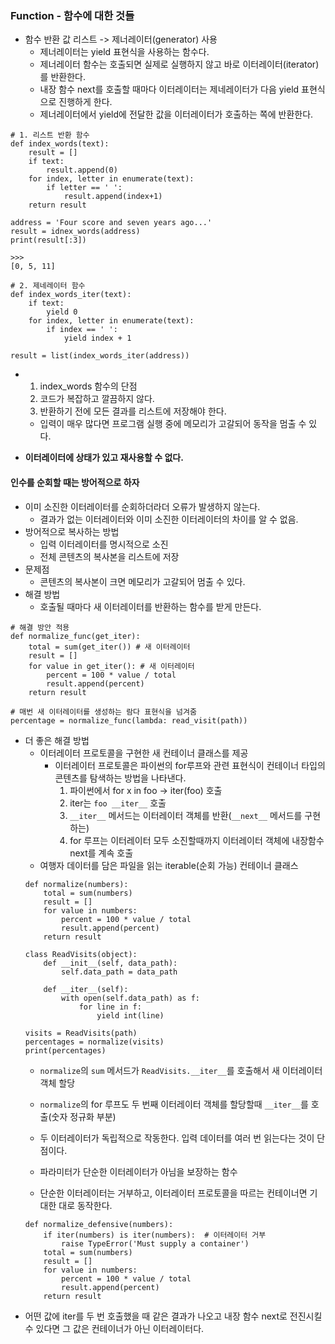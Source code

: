 ### Function - 함수에 대한 것들

* 함수 반환 값 리스트 -> 제너레이터(generator) 사용
  * 제너레이터는 yield 표현식을 사용하는 함수다.
  * 제너레이터 함수는 호출되면 실제로 실행하지 않고 바로 이터레이터(iterator)를 반환한다.
  * 내장 함수 next를 호출할 때마다 이터레이터는 제네레이터가 다음 yield 표현식으로 진행하게 한다.
  * 제너레이터에서 yield에 전달한 값을 이터레이터가 호출하는 쪽에 반환한다.

```
# 1. 리스트 반환 함수
def index_words(text):
    result = []
    if text:
        result.append(0)
    for index, letter in enumerate(text):
        if letter == ' ':
            result.append(index+1)
    return result

address = 'Four score and seven years ago...'
result = idnex_words(address)
print(result[:3])

>>>
[0, 5, 11]

# 2. 제네레이터 함수
def index_words_iter(text):
    if text:
        yield 0
    for index, letter in enumerate(text):
        if index == ' ':
            yield index + 1

result = list(index_words_iter(address))

```

* 1. index_words 함수의 단점
  1. 코드가 복잡하고 깔끔하지 않다.
  2. 반환하기 전에 모든 결과를 리스트에 저장해야 한다.
    * 입력이 매우 많다면 프로그램 실행 중에 메모리가 고갈되어 동작을 멈출 수 있다.


* <strong>이터레이터에 상태가 있고 재사용할 수 없다.</strong>

#### 인수를 순회할 때는 방어적으로 하자
* 이미 소진한 이터레이터를 순회하더라더 오류가 발생하지 않는다.
  * 결과가 없는 이터레이터와 이미 소진한 이터레이터의 차이를 알 수 없음.
* 방어적으로 복사하는 방법
  * 입력 이터레이터를 명시적으로 소진
  * 전체 콘텐츠의 복사본을 리스트에 저장
* 문제점
  * 콘텐츠의 복사본이 크면 메모리가 고갈되어 멈출 수 있다.
* 해결 방법
  * 호출될 때마다 새 이터레이터를 반환하는 함수를 받게 만든다.

```
# 해결 방안 적용
def normalize_func(get_iter):
    total = sum(get_iter()) # 새 이터레이터
    result = []
    for value in get_iter(): # 새 이터레이터
        percent = 100 * value / total
        result.append(percent)
    return result

# 매번 새 이터레이터를 생성하는 람다 표현식을 넘겨줌
percentage = normalize_func(lambda: read_visit(path))  
```

* 더 좋은 해결 방법
    * 이터레이터 프로토콜을 구현한 새 컨테이너 클래스를 제공
        * 이터레이터 프로토콜은 파이썬의 for루프와 관련 표현식이 컨테이너 타입의 콘텐츠를 탐색하는 방법을 나타낸다.
            1. 파이썬에서 for x in foo -> iter(foo) 호출
            2. iter는 `foo __iter__` 호출
            3. `__iter__` 메서드는 이터레이터 객체를 반환(`__next__` 메서드를 구현하는)
            4. for 루프는 이터레이터 모두 소진할때까지 이터레이터 객체에 내장함수 next를 계속 호출
    * 여행자 데이터를 담은 파일을 읽는 iterable(순회 가능) 컨테이너 클래스
    ```
    def normalize(numbers):
        total = sum(numbers)
        result = []
        for value in numbers:
            percent = 100 * value / total
            result.append(percent)
        return result

    class ReadVisits(object):
        def __init__(self, data_path):
            self.data_path = data_path

        def __iter__(self):
            with open(self.data_path) as f:
                for line in f:
                    yield int(line)

    visits = ReadVisits(path)
    percentages = normalize(visits)
    print(percentages)
    ```
    * `normalize`의 `sum` 메서드가 `ReadVisits.__iter__`를 호출해서 새 이터레이터 객체 할당
    * `normalize`의 for 루프도 두 번째 이터레이터 객체를 할당할때 `__iter__`를 호출(숫자 정규화 부분)
    * 두 이터레이터가 독립적으로 작동한다. 입력 데이터를 여러 번 읽는다는 것이 단점이다.

    * 파라미터가 단순한 이터레이터가 아님을 보장하는 함수
    * 단순한 이터레이터는 거부하고, 이터레이터 프로토콜을 따르는 컨테이너면 기대한 대로 동작한다.
    ```
    def normalize_defensive(numbers):
        if iter(numbers) is iter(numbers):  # 이터레이터 거부
            raise TypeError('Must supply a container')
        total = sum(numbers)
        result = []
        for value in numbers:
            percent = 100 * value / total
            result.append(percent)
        return result
    ```
* 어떤 값에 iter를 두 번 호출했을 때 같은 결과가 나오고 내장 함수 next로 전진시킬 수 있다면
그 값은 컨테이너가 아닌 이터레이터다.
